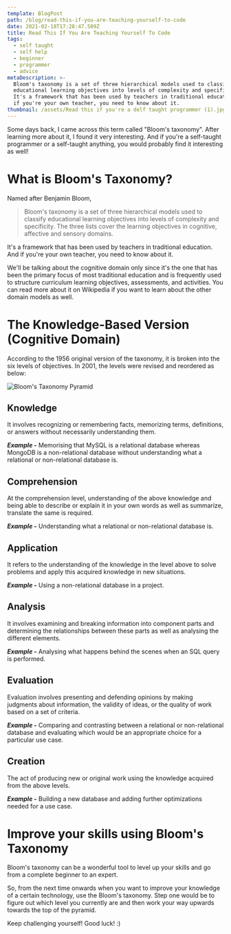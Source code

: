 ```yaml
---
template: BlogPost
path: /blog/read-this-if-you-are-teaching-yourself-to-code
date: 2021-02-18T17:28:47.509Z
title: Read This If You Are Teaching Yourself To Code
tags:
  - self taught
  - self help
  - beginner
  - programmer
  - advice
metaDescription: >-
  Bloom's taxonomy is a set of three hierarchical models used to classify
  educational learning objectives into levels of complexity and specificity.
  It's a framework that has been used by teachers in traditional education. And
  if you're your own teacher, you need to know about it.
thumbnail: /assets/Read this if you're a delf taught programmer (1).jpg
---
```

Some days back, I came across this term called "Bloom's taxonomy". After learning more about it, I found it very interesting. And if you're a self-taught programmer or a self-taught anything, you would probably find it interesting as well!

# What is Bloom's Taxonomy?

Named after Benjamin Bloom,

> Bloom's taxonomy is a set of three hierarchical models used to classify educational learning objectives into levels of complexity and specificity. The three lists cover the learning objectives in cognitive, affective and sensory domains.

It's a framework that has been used by teachers in traditional education. And if you're your own teacher, you need to know about it.

We'll be talking about the cognitive domain only since it's the one that has been the primary focus of most traditional education and is frequently used to structure curriculum learning objectives, assessments, and activities. You can read more about it on Wikipedia if you want to learn about the other domain models as well.

# The Knowledge-Based Version (Cognitive Domain)

According to the 1956 original version of the taxonomy, it is broken into the six levels of objectives. In 2001, the levels were revised and reordered as below:

![Bloom's Taxonomy Pyramid](/assets/blooms_taxonomy_pyramid.jpg)

## Knowledge

It involves recognizing or remembering facts, memorizing terms, definitions, or answers without necessarily understanding them.

***Example -*** Memorising that MySQL is a relational database whereas MongoDB is a non-relational database without understanding what a relational or non-relational database is.

## Comprehension

At the comprehension level, understanding of the above knowledge and being able to describe or explain it in your own words as well as summarize, translate the same is required.

***Example -*** Understanding what a relational or non-relational database is.

## Application

It refers to the understanding of the knowledge in the level above to solve problems and apply this acquired knowledge in new situations.

***Example -*** Using a non-relational database in a project.

## Analysis

It involves examining and breaking information into component parts and determining the relationships between these parts as well as analysing the different elements.

***Example -*** Analysing what happens behind the scenes when an SQL query is performed.

## Evaluation

Evaluation involves presenting and defending opinions by making judgments about information, the validity of ideas, or the quality of work based on a set of criteria.

***Example -*** Comparing and contrasting between a relational or non-relational database and evaluating which would be an appropriate choice for a particular use case.

## Creation

The act of producing new or original work using the knowledge acquired from the above levels.

***Example -*** Building a new database and adding further optimizations needed for a use case.

# Improve your skills using Bloom's Taxonomy

Bloom's taxonomy can be a wonderful tool to level up your skills and go from a complete beginner to an expert.

So, from the next time onwards when you want to improve your knowledge of a certain technology, use the Bloom's taxonomy. Step one would be to figure out which level you currently are and then work your way upwards towards the top of the pyramid.

Keep challenging yourself! Good luck! :)
